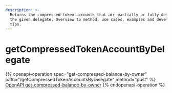 ```yaml
---
description: >-
  Returns the compressed token accounts that are partially or fully delegated to
  the given delegate. Overview to method, use cases, examples and developer
  tips.
---
```


# getCompressedTokenAccountByDelegate

{% openapi-operation spec="get-compressed-balance-by-owner" path="/getCompressedTokenAccountsByDelegate" method="post" %}
[OpenAPI get-compressed-balance-by-owner](https://raw.githubusercontent.com/helius-labs/photon/refs/heads/main/src/openapi/specs/getCompressedBalanceByOwner.yaml)
{% endopenapi-operation %}
